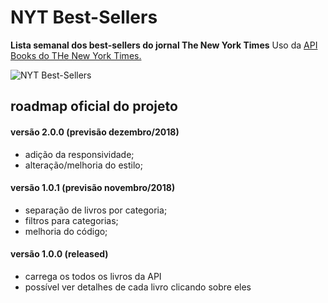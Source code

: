 # NYT Best-Sellers

**Lista semanal dos best-sellers do jornal The New York Times**
Uso da [API Books do THe New York Times.](https://developer.nytimes.com/books_api.json)

![NYT Best-Sellers](https://user-images.githubusercontent.com/16748814/48076470-5fb3d880-e1cc-11e8-8163-c9359f6ca3bd.png)

## roadmap oficial do projeto

#### versão 2.0.0 (previsão dezembro/2018)
- adição da responsividade;
- alteração/melhoria do estilo;

#### versão 1.0.1 (previsão novembro/2018)
- separação de livros por categoria;
- filtros para categorias; 
- melhoria do código;

#### versão 1.0.0 (released)
- carrega os todos os livros da API
- possível ver detalhes de cada livro clicando sobre eles

